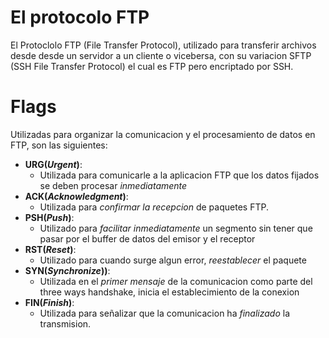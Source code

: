 
# El protocolo FTP
El Protoclolo FTP (File Transfer Protocol), utilizado para transferir archivos desde desde un servidor a un cliente o vicebersa, con su variacion SFTP (SSH File Transfer Protocol) el cual es FTP pero encriptado por SSH.


# Flags
Utilizadas para organizar la comunicacion y el procesamiento de datos en FTP, son las siguientes:
- **URG(*Urgent*)**:
	- Utilizada para comunicarle a la aplicacion FTP que los datos fijados se deben procesar *inmediatamente*
- **ACK(*Acknowledgment*)**:
	- Utilizada para *confirmar la recepcion* de paquetes FTP.
- **PSH(*Push*)**:
	- Utilizado para *facilitar inmediatamente* un segmento sin tener que pasar por el buffer de datos del emisor y el receptor
- **RST(*Reset*)**:
	- Utilizado para cuando surge algun error, *reestablecer* el paquete
- **SYN(*Synchronize*))**:  
	- Utilizada en el *primer mensaje* de la comunicacion como parte del three ways handshake, inicia el establecimiento de la conexion
- **FIN(*Finish*)**:
	- Utilizada para señalizar que la comunicacion ha *finalizado* la transmision.
